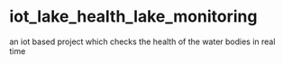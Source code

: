 # iot_lake_health_lake_monitoring
an iot based project which checks the health of the water bodies in real time
